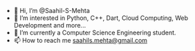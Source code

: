 - 👋 Hi, I’m @Saahil-S-Mehta
- 👀 I’m interested in Python, C++, Dart, Cloud Computing, Web Development and more... 
- 🌱 I’m currently a Computer Science Engineering student.
- 📫 How to reach me saahils.mehta@gmail.com

<!---
Saahil-S-Mehta/Saahil-S-Mehta is a ✨ special ✨ repository because its `README.md` (this file) appears on your GitHub profile.
You can click the Preview link to take a look at your changes.
--->
